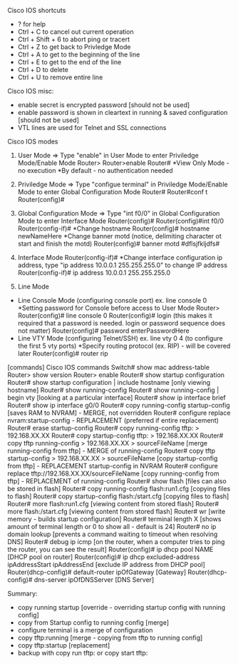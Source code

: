 Cisco IOS shortcuts
- ? for help
- Ctrl + C to cancel out current operation
- Ctrl + Shift + 6 to abort ping or tracert
- Ctrl + Z to get back to Privledge Mode
- Ctrl + A to get to the beginning of the line
- Ctrl + E to get to the end of the line
- Ctrl + D to delete
- Ctrl + U to remove entire line

Cisco IOS misc:
- enable secret is encrypted password [should not be used]
- enable password is shown in cleartext in running & saved configuration [should not be used]
- VTL lines are used for Telnet and SSL connections

Cisco IOS modes
1) User Mode 
=> Type "enable" in User Mode to enter Priviledge Mode/Enable Mode
Router>
Router>enable
Router#
*View Only Mode - no execution
*By default - no authentication needed

2) Priviledge Mode 
=> Type "configue terminal" in Priviledge Mode/Enable Mode to enter Global Configuration Mode
Router#
Router#conf t
Router(config)#

3) Global Configuration Mode
=> Type "int f0/0" in Global Configuration Mode to enter Interface Mode
Router(config)#
Router(config)#int f0/0
Router(config-if)#
*Change hostname
Router(config)# hostname newNameHere
*Change banner motd (notice, delimiting character ot start and finish the motd)
Router(config)# banner motd #dflsjfkljdfs# 

4) Interface Mode
Router(config-if)#
*Change interface configuration ip address, type "ip address 10.0.0.1 255.255.255.0" to change IP address
Router(config-if)# ip address 10.0.0.1 255.255.255.0

5) Line Mode 
- Line Console Mode (configuring console port) ex. line console 0
*Setting password for Console before access to User Mode Router>
Router(config)# line console 0
Router(config)# login (this makes it required that a password is needed. login or password sequence does not matter)
Router(config)# password enterPasswordHere
- Line VTY Mode (configuring Telnet/SSH) ex. line vty 0 4 (to configure the first 5 vty ports)
*Specify routing protocol (ex. RIP) - will be covered later
Router(config)# router rip

[commands] Cisco IOS commands
Switch# show mac address-table
Router> show version
Router> enable
Router# show startup configuration
Router# show startup configuration | include hostname [only viewing hostname]
Router# show running-config 
Router# show running-config | begin vty [looking at a particular interface]
Router# show ip interface brief 
Router# show ip interface g0/0
Router# copy running-config startup-config [saves RAM to NVRAM] - MERGE, not overridden
Router# configure replace nvram:startup-config - REPLACEMENT (preferred if entire replacement)
Router# erase startup-config 
Router# copy running-config tftp: > 192.168.XX.XX
Router# copy startup-config tftp: > 192.168.XX.XX
Router# copy tftp running-config > 192.168.XX.XX > sourceFileName [merge running-config from tftp] - MERGE of running-config
Router# copy tftp startup-config > 192.168.XX.XX > sourceFileName [copy startup-config from tftp] - REPLACEMENT startup-config in NVRAM
Router# configure replace tftp://192.168.XX.XX/sourceFileName [copy running-config from tftp] - REPLACEMENT of running-config
Router# show flash [files can also be stored in flash]
Router# copy running-config flash:run1.cfg [copying files to flash]
Router# copy startup-config flash:/start.cfg [copying files to flash]
Router# more flash:run1.cfg [viewing content from stored flash]
Router# more flash:/start.cfg [viewing content from stored flash]
Router# wr [write memory - builds startup configuration]
Router# terminal length X [shows amount of terminal length or 0 to show all - default is 24]
Router# no ip domain lookup [prevents a command waiting to timeout when resolving DNS]
Router# debug ip icmp [on the router, when a computer tries to ping the router, you can see the result]
Router(config)# ip dhcp pool NAME [DHCP pool on router]
Router(config)# ip dhcp excluded-address ipAddressStart ipAddressEnd [exclude IP address from DHCP pool]
Router(dhcp-config)# default-router ipOfGateway [Gateway]
Router(dhcp-config)# dns-server ipOfDNSServer [DNS Server]

Summary:
- copy running startup [override - overriding startup config with running config]
- copy from Startup config to running config [merge]
- configure terminal is a merge of configuration
- copy tftp:running [merge - copying from tftp to running config]
- copy tftp:startup [replacement]
- backup with copy run tftp: or copy start tftp: